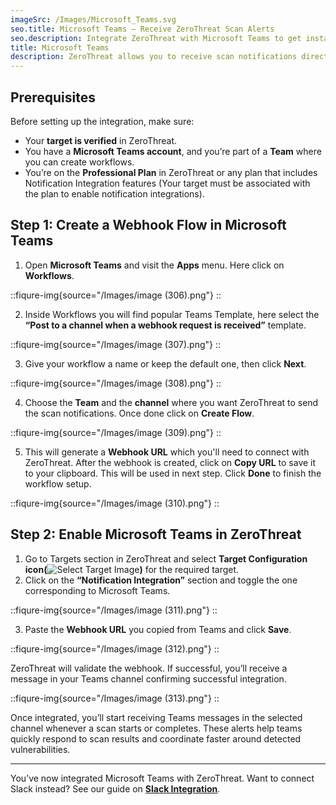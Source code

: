 ```yaml
---
imageSrc: /Images/Microsoft_Teams.svg
seo.title: Microsoft Teams – Receive ZeroThreat Scan Alerts
seo.description: Integrate ZeroThreat with Microsoft Teams to get instant notifications on scans, ensuring rapid response and remediation.
title: Microsoft Teams
description: ZeroThreat allows you to receive scan notifications directly in your **Microsoft Teams** channel. This integration helps your team stay updated when a scan **starts** and when it **completes**, so developers and security engineers can respond more quickly to potential issues.
---
```


## Prerequisites

Before setting up the integration, make sure:

* Your **target is verified** in ZeroThreat.
* You have a **Microsoft Teams account**, and you’re part of a **Team** where you can create workflows.
* You’re on the **Professional Plan** in ZeroThreat or any plan that includes Notification Integration features (Your target must be associated with the plan to enable notification integrations).

## Step 1: Create a Webhook Flow in Microsoft Teams

1. Open **Microsoft Teams** and visit the **Apps** menu. Here click on **Workflows**.

::fiqure-img{source="/Images/image (306).png"}
::


2. Inside Workflows you will find popular Teams Template, here select the **“Post to a channel when a webhook request is received”** template.

::fiqure-img{source="/Images/image (307).png"}
::
<!-- <figure><img src="../../.gitbook/assets/MicrosoftTeams-image (41).png" alt="" width="563"><figcaption></figcaption></figure> -->

3. Give your workflow a name or keep the default one, then click **Next**.

::fiqure-img{source="/Images/image (308).png"}
::
<!-- <figure><img src="../../.gitbook/assets/MicrosoftTeams-image (42).png" alt="" width="563"><figcaption></figcaption></figure> -->

4. Choose the **Team** and the **channel** where you want ZeroThreat to send the scan notifications. Once done click on **Create Flow**.

::fiqure-img{source="/Images/image (309).png"}
::
<!-- <figure><img src="../../.gitbook/assets/MicrosoftTeams-image (43).png" alt="" width="563"><figcaption></figcaption></figure> -->

5. This will generate a **Webhook URL** which you'll need to connect with ZeroThreat. After the webhook is created, click on **Copy URL** to save it to your clipboard. This will be used in next step. Click **Done** to finish the workflow setup.

::fiqure-img{source="/Images/image (310).png"}
::
<!-- <figure><img src="../../.gitbook/assets/MicrosoftTeams-image (44).png" alt="" width="563"><figcaption></figcaption></figure> -->

## Step 2: Enable Microsoft Teams in ZeroThreat

1. Go to Targets section in ZeroThreat and select **Target Configuration icon(**<img src="/Images/image (78).png" alt="Select Target Image">**)** for the required target.
2. Click on the **“Notification Integration”** section and toggle the one corresponding to Microsoft Teams.

::fiqure-img{source="/Images/image (311).png"}
::
<!-- <figure><img src="../../.gitbook/assets/image (232).png" alt="" width="563"><figcaption></figcaption></figure> -->

3. Paste the **Webhook URL** you copied from Teams and click **Save**.

::fiqure-img{source="/Images/image (312).png"}
::
<!-- <figure><img src="../../.gitbook/assets/image (231).png" alt="" width="480"><figcaption></figcaption></figure> -->

ZeroThreat will validate the webhook. If successful, you’ll receive a message in your Teams channel confirming successful integration.

::fiqure-img{source="/Images/image (313).png"}
::
<!-- <figure><img src="../../.gitbook/assets/Screenshot from 2025-07-17 12-45-13 (1).png" alt="" width="317"><figcaption></figcaption></figure> -->

Once integrated, you’ll start receiving Teams messages in the selected channel whenever a scan starts or completes. These alerts help teams quickly respond to scan results and coordinate faster around detected vulnerabilities.

***

You’ve now integrated Microsoft Teams with ZeroThreat. Want to connect Slack instead? See our guide on [**Slack Integration**](/docs/manage-targets/notification-integration/slack).